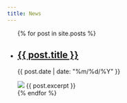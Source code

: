 ```yaml
---
title: News
---
```

<ul class="allnews">
  {% for post in site.posts %}
    <li class="singlenews {{ post.date | date: '%m-%Y' }}">
      <h2 class="title is-3"><a href="{{ post.url }}">{{ post.title }}</a></h2>
      <p>{{ post.date | date: "%m/%d/%Y" }}</p>
      <img src="{{ post.image }}" class="newsimage"/>
      {{ post.excerpt }}
    </li>
  {% endfor %}
</ul>
<script>
      var params = new URLSearchParams(window.location.search);
      console.log(params.get("date"));
      if (params.get("date") != null) {
          var all_news = document.getElementsByClassName("singlenews");
          console.log(params.get("date"));
          for (var i = 0; i < all_news.length; i++) {
              if (!all_news[i].classList.contains(params.get("date"))) {
                  all_news[i].style.display = 'none';
              }
          }
      }
</script>